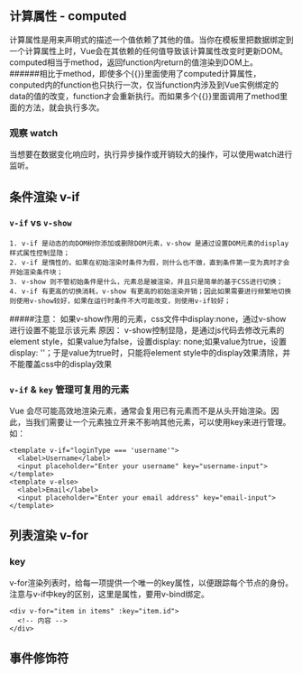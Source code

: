 ## 计算属性 - computed
计算属性是用来声明式的描述一个值依赖了其他的值。当你在模板里把数据绑定到一个计算属性上时，Vue会在其依赖的任何值导致该计算属性改变时更新DOM。  
computed相当于method，返回function内return的值渲染到DOM上。  
######相比于method，即使多个{{}}里面使用了computed计算属性，conputed内的function也只执行一次，仅当function内涉及到Vue实例绑定的data的值的改变，function才会重新执行。而如果多个{{}}里面调用了method里面的方法，就会执行多次。
### 观察 watch
当想要在数据变化响应时，执行异步操作或开销较大的操作，可以使用watch进行监听。

## 条件渲染 v-if
### `v-if` vs `v-show`
	1. v-if 是动态的向DOM树你添加或删除DOM元素，v-show 是通过设置DOM元素的display样式属性控制显隐；
	2. v-if 是惰性的，如果在初始渲染时条件为假，则什么也不做，直到条件第一变为真时才会开始渲染条件块；
	3. v-show 则不管初始条件是什么，元素总是被渲染，并且只是简单的基于CSS进行切换；
	4. v-if 有更高的切换消耗，v-show 有更高的初始渲染开销；因此如果需要进行频繁地切换则使用v-show较好，如果在运行时条件不大可能改变，则使用v-if较好；
#####注意： 如果v-show作用的元素，css文件中display:none，通过v-show进行设置不能显示该元素
原因： v-show控制显隐，是通过js代码去修改元素的element style，如果value为false，设置display: none;如果value为true，设置display: ''；于是value为true时，只能将element style中的display效果清除，并不能覆盖css中的display效果
### `v-if` & `key` 管理可复用的元素
Vue 会尽可能高效地渲染元素，通常会复用已有元素而不是从头开始渲染。因此，当我们需要让一个元素独立开来不影响其他元素，可以使用key来进行管理。如：

	<template v-if="loginType === 'username'">
	  <label>Username</label>
	  <input placeholder="Enter your username" key="username-input">
	</template>
	<template v-else>
	  <label>Email</label>
	  <input placeholder="Enter your email address" key="email-input">
	</template>

## 列表渲染 v-for
### key
v-for渲染列表时，给每一项提供一个唯一的key属性，以便跟踪每个节点的身份。注意与v-if中key的区别，这里是属性，要用v-bind绑定。

	<div v-for="item in items" :key="item.id">
	  <!-- 内容 -->
	</div>

## 事件修饰符